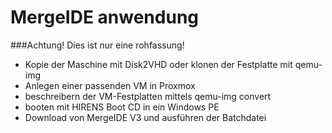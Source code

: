 # MergeIDE anwendung

###Achtung! Dies ist nur eine rohfassung!

* Kopie der Maschine mit Disk2VHD oder klonen der Festplatte mit qemu-img
* Anlegen einer passenden VM in Proxmox
* beschreibern der VM-Festplatten mittels qemu-img convert
* booten mit HIRENS Boot CD in ein Windows PE 
* Download von MergeIDE V3 und ausführen der Batchdatei

